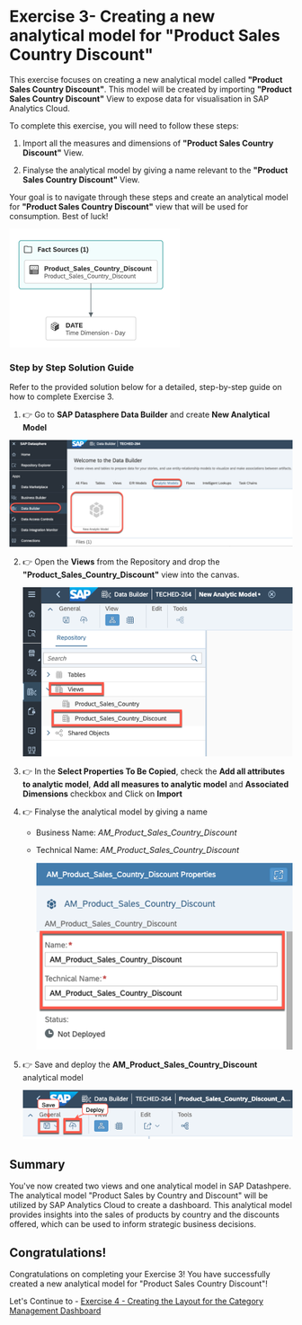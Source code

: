 # Exercise 3- Creating a new analytical model for "Product Sales Country Discount"
This exercise focuses on creating a new analytical model called **"Product Sales Country Discount"**. This model will be created by importing **"Product Sales Country Discount"** View to expose data for visualisation in SAP Analytics Cloud.

To complete this exercise, you will need to follow these steps:
1. Import all the measures and dimensions of  **"Product Sales Country Discount"** View.

2. Finalyse the analytical model by giving a name relevant to the **"Product Sales Country Discount"** View.

Your goal is to navigate through these steps and create an analytical model for **"Product Sales Country Discount"** view that will be used for consumption. Best of luck!

![New View](images/finalmodel.png)

### Step by Step Solution Guide

Refer to the provided solution below for a detailed, step-by-step guide on how to complete Exercise 3.

1. 👉 Go to **SAP Datasphere Data Builder** and create **New Analytical Model**

![New AM](images/NewAnalyticalModel.png)

2. 👉 Open the **Views** from the Repository and drop the **"Product_Sales_Country_Discount"** view into the canvas.

      ![Model](images/NewModel.png)

3. 👉 In the **Select Properties To Be Copied**, check the **Add all attributes to analytic model**, **Add all measures to analytic model** and **Associated Dimensions** checkbox and Click on **Import**

4. 👉 Finalyse the analytical model by giving a name
    
    - Business Name: *AM_Product_Sales_Country_Discount*
    - Technical Name: *AM_Product_Sales_Country_Discount*

      ![Model](images/ModelName.png)

5. 👉 Save and deploy the **AM_Product_Sales_Country_Discount** analytical model

      ![Model](images/SaveDeploy.png)

## Summary

You've now created two views and one analytical model in SAP Datashpere. The analytical model "Product Sales by Country and Discount" will be utilized by SAP Analytics Cloud to create a dashboard. This analytical model provides insights into the sales of products by country and the discounts offered, which can be used to inform strategic business decisions.

## Congratulations!

Congratulations on completing your Exercise 3! You have successfully created a new analytical model for "Product Sales Country Discount"!

Let's Continue to - [Exercise 4 - Creating the Layout for the Category Management Dashboard](../ex4/README.md)